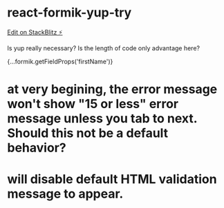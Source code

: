 # react-formik-yup-try

[Edit on StackBlitz ⚡️](https://stackblitz.com/edit/react-formik-yup-try)

Is yup really necessary? Is the length of code only advantage here?

{...formik.getFieldProps('firstName')}

# at very begining, the error message won't show "15 or less" error message unless you tab to next. Should this not be a default behavior?

# <form noValidate="true"> will disable default HTML validation message to appear.

<texarea rows="3">

